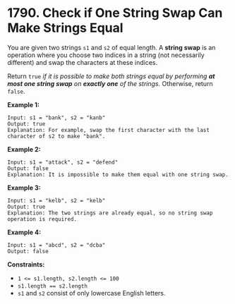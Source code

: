 # 1790. Check if One String Swap Can Make Strings Equal

You are given two strings `s1` and `s2` of equal length. A **string swap** is an operation where you choose two indices in a string (not necessarily different) and swap the characters at these indices.

Return `true` *if it is possible to make both strings equal by performing **at most one string swap** on **exactly one** of the strings.* Otherwise, return `false`.

**Example 1:**

```()
Input: s1 = "bank", s2 = "kanb"
Output: true
Explanation: For example, swap the first character with the last character of s2 to make "bank".
```

**Example 2:**

```()
Input: s1 = "attack", s2 = "defend"
Output: false
Explanation: It is impossible to make them equal with one string swap.
```

**Example 3:**

```()
Input: s1 = "kelb", s2 = "kelb"
Output: true
Explanation: The two strings are already equal, so no string swap operation is required.
```

**Example 4:**

```()
Input: s1 = "abcd", s2 = "dcba"
Output: false
```

**Constraints:**

- `1 <= s1.length, s2.length <= 100`
- `s1.length == s2.length`
- `s1` and `s2` consist of only lowercase English letters.
